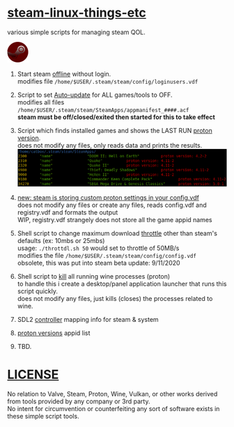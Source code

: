 # [steam-linux-things-etc](https://github.com/arrowgent/steam-linux-things-etc)
various simple scripts for managing steam QOL.

![steam_red](https://github.com/arrowgent/steam-linux-things-etc/blob/master/img_steamred.png) </br>

1) Start steam [offline](https://github.com/arrowgent/steam-linux-things-etc/tree/master/offline) without login. </br>
modifies file `/home/$USER/.steam/steam/config/loginusers.vdf`

2) Script to set [Auto-update](https://github.com/arrowgent/steam-linux-things-etc/tree/master/noupdate) for ALL games/tools to OFF. </br>
modifies all files `/home/$USER/.steam/steam/SteamApps/appmanifest_####.acf` </br>
**steam must be off/closed/exited then started for this to take effect**

3) Script which finds installed games and shows the LAST RUN [proton version](https://github.com/arrowgent/steam-linux-things-etc/tree/master/protonlist). </br>
does not modify any files, only reads data and prints the results.
![protonlist](https://github.com/arrowgent/steam-linux-things-etc/blob/master/protonlist/img_protonlist.png) </br>

4) [new: steam is storing custom proton settings in your config.vdf](https://github.com/arrowgent/steam-linux-things-etc/blob/master/protonlist/p2vdf.sh) </br>
does not modify any files or create any files, reads config.vdf and registry.vdf and formats the output </br>
WIP, registry.vdf strangely does not store all the game appid names

5) Shell script to change maximum download [throttle](https://github.com/arrowgent/steam-linux-things-etc/tree/master/throttdl) other than steam's defaults (ex: 10mbs or 25mbs) </br>
usage: `./throttdl.sh 50` would set to throttle of 50MB/s </br>
modifies the file `/home/$USER/.steam/steam/config/config.vdf` </br>
obsolete, this was put into steam beta update: 9/11/2020

6) Shell script to [kill](https://github.com/arrowgent/steam-linux-things-etc/tree/master/winekill) all running wine processes (proton) </br>
to handle this i create a desktop/panel application launcher that runs this script quickly. </br>
does not modify any files, just kills (closes) the processes related to wine.

7) SDL2 [controller](https://github.com/arrowgent/steam-linux-things-etc/tree/master/SDL_controller) mapping info for steam & system

8) [proton versions](https://github.com/arrowgent/steam-linux-things-etc/blob/master/proton_ver/versions.txt) appid list

9) TBD.

# [LICENSE](https://github.com/arrowgent/steam-linux-things-etc/LICENSE.md)

No relation to Valve, Steam, Proton, Wine, Vulkan, or other works derived from tools provided by any company or 3rd party. </br>
No intent for circumvention or counterfeiting any sort of software exists in these simple script tools.</br>
